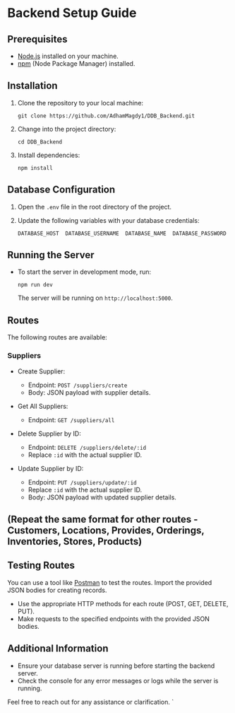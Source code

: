 # Backend Setup Guide

## Prerequisites
- [Node.js](https://nodejs.org/) installed on your machine.
- [npm](https://www.npmjs.com/) (Node Package Manager) installed.

## Installation
1. Clone the repository to your local machine:
   ```
   git clone https://github.com/AdhamMagdy1/DDB_Backend.git
   ```

1.  Change into the project directory:

    

    `cd DDB_Backend`

2.  Install dependencies:

   

    `npm install`

Database Configuration
----------------------

1.  Open the `.env` file in the root directory of the project.

2.  Update the following variables with your database credentials:

   

    `DATABASE_HOST 
DATABASE_USERNAME 
DATABASE_NAME 
DATABASE_PASSWORD `

Running the Server
------------------

-   To start the server in development mode, run:

  

    `npm run dev`

    The server will be running on `http://localhost:5000`.

Routes
------

The following routes are available:

### Suppliers

-   Create Supplier:

    -   Endpoint: `POST /suppliers/create`
    -   Body: JSON payload with supplier details.
-   Get All Suppliers:

    -   Endpoint: `GET /suppliers/all`
-   Delete Supplier by ID:

    -   Endpoint: `DELETE /suppliers/delete/:id`
    -   Replace `:id` with the actual supplier ID.
-   Update Supplier by ID:

    -   Endpoint: `PUT /suppliers/update/:id`
    -   Replace `:id` with the actual supplier ID.
    -   Body: JSON payload with updated supplier details.

## (Repeat the same format for other routes -Customers, Locations, Provides, Orderings, Inventories, Stores, Products)

Testing Routes
--------------

You can use a tool like [Postman](https://www.postman.com/) to test the routes. Import the provided JSON bodies for creating records.

-   Use the appropriate HTTP methods for each route (POST, GET, DELETE, PUT).
-   Make requests to the specified endpoints with the provided JSON bodies.

Additional Information
----------------------

-   Ensure your database server is running before starting the backend server.
-   Check the console for any error messages or logs while the server is running.


Feel free to reach out for any assistance or clarification.
`

